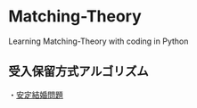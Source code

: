 Matching-Theory
======
Learning Matching-Theory with coding in Python

受入保留方式アルゴリズム
------
・[安定結婚問題](https://github.com/yoshimasaogawa/Report/blob/master/Deferred%20Acceptance/TheStabilityOfMarriage.py)  
